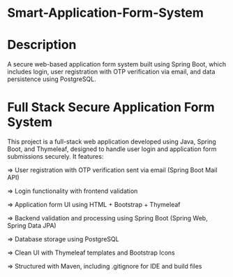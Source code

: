 # Smart-Application-Form-System

#  Description
A secure web-based application form system built using Spring Boot, which includes login, user registration with OTP verification via email, and data persistence using PostgreSQL.

# Full Stack Secure Application Form System
This project is a full-stack web application developed using Java, Spring Boot, and Thymeleaf, designed to handle user login and application form submissions securely. It features:

=> User registration with OTP verification sent via email (Spring Boot Mail API)

=> Login functionality with frontend validation

=> Application form UI using HTML + Bootstrap + Thymeleaf

=> Backend validation and processing using Spring Boot (Spring Web, Spring Data JPA)

=> Database storage using PostgreSQL

=> Clean UI with Thymeleaf templates and Bootstrap Icons

=> Structured with Maven, including .gitignore for IDE and build files
